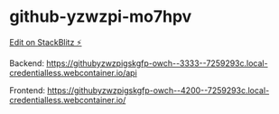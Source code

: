 # github-yzwzpi-mo7hpv

[Edit on StackBlitz ⚡️](https://stackblitz.com/edit/github-yzwzpi-mo7hpv)

Backend:
https://githubyzwzpigskgfp-owch--3333--7259293c.local-credentialless.webcontainer.io/api

Frontend:
https://githubyzwzpigskgfp-owch--4200--7259293c.local-credentialless.webcontainer.io/
